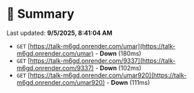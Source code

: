 # 📖 Summary
Last updated: **9/5/2025, 8:41:04 AM**

- `GET` [https://talk-m6gd.onrender.com/umar](https://talk-m6gd.onrender.com/umar) - **Down** (180ms)
- `GET` [https://talk-m6gd.onrender.com/9337](https://talk-m6gd.onrender.com/9337) - **Down** (102ms)
- `GET` [https://talk-m6gd.onrender.com/umar920](https://talk-m6gd.onrender.com/umar920) - **Down** (111ms)
